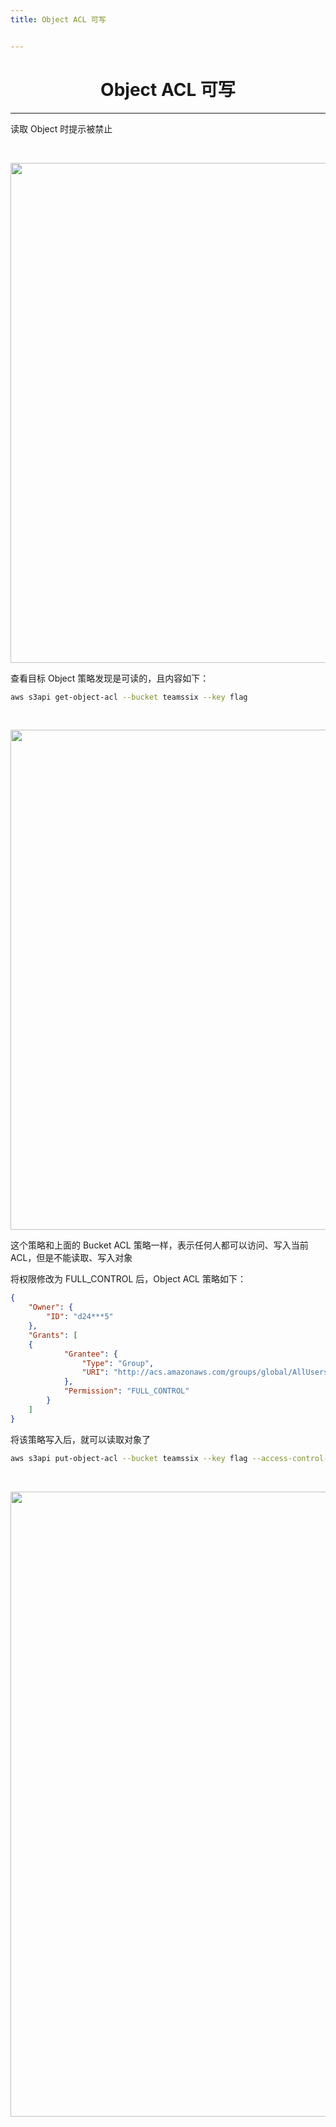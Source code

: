 ```yaml
---
title: Object ACL 可写


---
```


<center><h1>Object ACL 可写</h1></center>

---

读取 Object 时提示被禁止

</br>

<img width="800" src="/img/1650006998.png"></br>

查看目标 Object 策略发现是可读的，且内容如下：

```bash
aws s3api get-object-acl --bucket teamssix --key flag
```

</br>

<img width="800" src="/img/1650007025.png"></br>

这个策略和上面的 Bucket ACL 策略一样，表示任何人都可以访问、写入当前 ACL，但是不能读取、写入对象



将权限修改为 FULL_CONTROL 后，Object ACL 策略如下：

```json
{
    "Owner": {
        "ID": "d24***5"
    },
    "Grants": [
	{
            "Grantee": {
                "Type": "Group", 
                "URI": "http://acs.amazonaws.com/groups/global/AllUsers"
            }, 
            "Permission": "FULL_CONTROL"
        } 
    ]
}
```

将该策略写入后，就可以读取对象了

```bash
aws s3api put-object-acl --bucket teamssix --key flag --access-control-policy file://acl.json
```

</br>

<img width="1000" src="/img/1650007059.png"></br>



<Vssue />

<script>
export default {
    mounted () {
      this.$page.lastUpdated = "2022年4月15日"
    }
  }
</script>